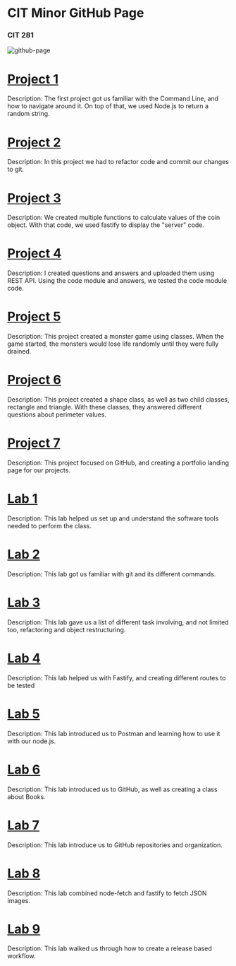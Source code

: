 # CIT Minor GitHub Page
### CIT 281

![github-page](https://user-images.githubusercontent.com/105069118/171969490-4afcbfed-5a65-4e70-9b8a-e833dedc0c6d.png)

# [Project 1](https://uo-cit-bradyr57.github.io/cit281-p1)
Description:
The first project got us familiar with the Command Line, and how to navigate around it. On top of that, we used Node.js to return a random string. 
# [Project 2](https://uo-cit-bradyr57.github.io/cit281-p2/)
Description:
In this project we had to refactor code and commit our changes to git. 
# [Project 3](https://uo-cit-bradyr57.github.io/cit281-p3/)
Description:
We created multiple functions to calculate values of the coin object. With that code, we used fastify to display the "server" code.
# [Project 4](https://uo-cit-bradyr57.github.io/cit281-p4/)
Description:
I created questions and answers and uploaded them using REST API. Using the code module and answers, we tested the code module code. 
# [Project 5](https://uo-cit-bradyr57.github.io/cit281-p5/)
Description:
This project created a monster game using classes. When the game started, the monsters would lose life randomly until they were fully drained. 
# [Project 6](https://uo-cit-bradyr57.github.io/cit281-p6/)
Description:
This project created a shape class, as well as two child classes, rectangle and triangle. With these classes, they answered different questions about perimeter values. 
# [Project 7](https://uo-cit-bradyr57.github.io/cit281-p7/)
Description:
This project focused on GitHub, and creating a portfolio landing page for our projects.

# [Lab 1](https://uo-cit-bradyr57.github.io/cit281-lab1/)
Description:
This lab helped us set up and understand the software tools needed to perform the class. 
# [Lab 2](https://uo-cit-bradyr57.github.io/cit281-lab2/)
Description:
This lab got us familiar with git and its different commands. 
# [Lab 3](https://uo-cit-bradyr57.github.io/cit281-lab3/)
Description:
This lab gave us a list of different task involving, and not limited too, refactoring and object restructuring. 
# [Lab 4](https://uo-cit-bradyr57.github.io/cit281-lab4/)
Description:
This lab helped us with Fastify, and creating different routes to be tested
# [Lab 5](https://uo-cit-bradyr57.github.io/cit281-lab5/)
Description:
This lab introduced us to Postman and learning how to use it with our node.js.
# [Lab 6](https://uo-cit-bradyr57.github.io/cit281-lab6/)
Description:
This lab introduced us to GitHub, as well as creating a class about Books.
# [Lab 7](https://uo-cit-bradyr57.github.io/cit281-lab7/)
Description:
This lab introduce us to GitHub repositories and organization.
# [Lab 8](https://uo-cit-bradyr57.github.io/cit281-lab8/)
Description:
This lab combined node-fetch and fastify to fetch JSON images. 
# [Lab 9](https://uo-cit-bradyr57.github.io/cit281-lab9/)
Description:
This lab walked us through how to create a release based workflow.

